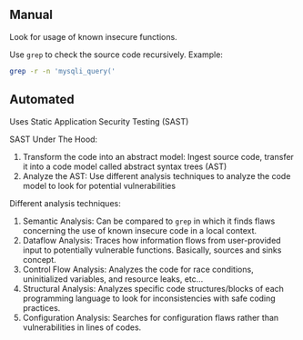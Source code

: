 ## Manual
Look for usage of known insecure functions.

Use `grep` to check the source code recursively. Example:
```bash
grep -r -n 'mysqli_query('
```
## Automated
Uses Static Application Security Testing (SAST)

SAST Under The Hood:
1. Transform the code into an abstract model: Ingest source code, transfer it into a code model called abstract syntax trees (AST)
2. Analyze the AST: Use different analysis techniques to analyze the code model to look for potential vulnerabilities

Different analysis techniques:
1. Semantic Analysis: Can be compared to `grep` in which it finds flaws concerning the use of known insecure code in a local context.
2. Dataflow Analysis: Traces how information flows from user-provided input to potentially vulnerable functions. Basically, sources and sinks concept.
3. Control Flow Analysis: Analyzes the code for race conditions, uninitialized variables, and resource leaks, etc...
4. Structural Analysis: Analyzes specific code structures/blocks of each programming language to look for inconsistencies with safe coding practices.
5. Configuration Analysis: Searches for configuration flaws rather than vulnerabilities in lines of codes.